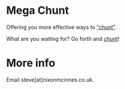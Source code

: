 # Mega Chunt

Offering you more effective ways to ["chunt"](http://www.salesforce.com/chatterguide/start-here/post.jsp "Chunting").

What are you waiting for? Go forth and [chunt](http://megachunt.appspot.com/)!

# More info

Email steve[at]nixonmcinnes.co.uk.
